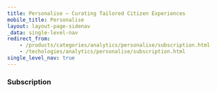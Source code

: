 ```yaml
---
title: Personalise – Curating Tailored Citizen Experiences
mobile_title: Personalise
layout: layout-page-sidenav
_data: single-level-nav
redirect_from:
    - /products/categories/analytics/personalise/subscription.html
    - /techologies/analytics/personalise/subscription.html
single_level_nav: true
---
```


### Subscription
